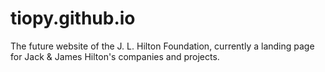 # tiopy.github.io
The future website of the J. L. Hilton Foundation, currently a landing page for Jack & James Hilton's companies and projects. 
